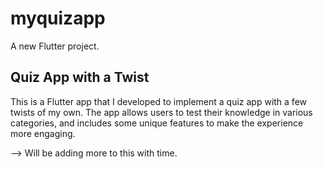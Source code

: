 # myquizapp

A new Flutter project.

## Quiz App with a Twist
This is a Flutter app that I developed to implement a quiz app with a few twists of my own. 
The app allows users to test their knowledge in various categories, and includes some unique 
features to make the experience more engaging.

--> Will be adding more to this with time.